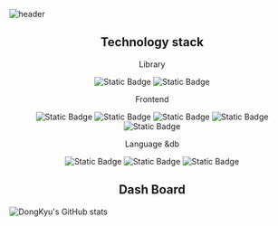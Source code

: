 ![header](https://capsule-render.vercel.app/api?type=shark&Color=blue&height=300&section=header&text=Welecome!&fontSize=70&fontColor=c0c0c0)

<h2 style="text-align:center">Technology stack</h2>
    <div  style="text-align:center">
        <p style="text-align:center">Library</p>
        <img alt="Static Badge"  src="https://img.shields.io/badge/react%20-%20%2361DAFB?logo=react&logoColor=white">
        <img alt="Static Badge"  src="https://img.shields.io/badge/react%20native%20-%20%23B7178C?logo=react&logoColor=white">
    </div>

<div style="text-align:center">
    <p style="text-align:center">Frontend</p>
    <img alt="Static Badge" src="https://img.shields.io/badge/html5-%23E34F26?logo=html5&logoColor=white">
    <img alt="Static Badge" src="https://img.shields.io/badge/css3%20-%20%231572B6?logo=css3&logoColor=white">
     <img alt="Static Badge" src="https://img.shields.io/badge/styleComponent?logo=styledcomponents&logoColor=white">
    <img alt="Static Badge" src="https://img.shields.io/badge/javascript%20-%20%23F7DF1E?logo=javascript&logoColor=white">
    <img alt="Static Badge" src="https://img.shields.io/badge/typescript%20-%20%233178C6?logo=typescript&logoColor=purple">
</div>



<div style="text-align:center">
    <p style="text-align:center">Language &db</p>
    <img alt="Static Badge" src="https://img.shields.io/badge/c-%23A8B9CC?logo=c&logoColor=white">
    <img alt="Static Badge" src="https://img.shields.io/badge/java%20-%236DB33F?logo=java&logoColor=white">
    <img alt="Static Badge" src="https://img.shields.io/badge/mysql%20-%20%234479A1?logo=mysql&logoColor=white">
</div>



<h2 style="text-align:center">Dash Board</h2>


![DongKyu's GitHub stats](https://github-readme-stats.vercel.app/api?username=ldkstellar&theme=dark&show_icons=true)
